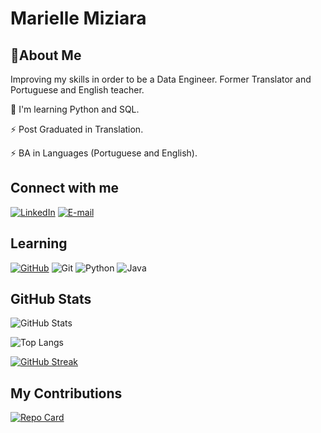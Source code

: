 # Marielle Miziara
## 🚀About Me
Improving my skills in order to be a Data Engineer. Former Translator and Portuguese and English teacher.

🧠 I'm learning Python and SQL.

⚡️ Post Graduated in Translation.

⚡️ BA in Languages (Portuguese and English).

## Connect with me

[![LinkedIn](https://img.shields.io/badge/LinkedIn-0077B5?style=for-the-badge&logo=linkedin&logoColor=white)](https://www.linkedin.com/in/marielle-miziara/)
[![E-mail](https://img.shields.io/badge/-Email-000?style=for-the-badge&logo=microsoft-outlook&logoColor=007BFF)](mailto:mariellemiziara@hotmail.com)

## Learning

[![GitHub](https://img.shields.io/badge/GitHub-100000?style=for-the-badge&logo=github&logoColor=white)](https://github.com/mariellemiziara)
![Git](https://img.shields.io/badge/GIT-E44C30?style=for-the-badge&logo=git&logoColor=white)
![Python](https://img.shields.io/badge/python-3670A0?style=for-the-badge&logo=python&logoColor=ffdd54)
![Java](https://img.shields.io/badge/java-%23ED8B00.svg?style=for-the-badge&logo=openjdk&logoColor=white)

## GitHub Stats

![GitHub Stats](https://github-readme-stats.vercel.app/api?username=SEUUSERNAME&theme=transparent&bg_color=000&border_color=30A3DC&show_icons=true&icon_color=30A3DC&title_color=E94D5F&text_color=FFF&hide_title=true&hide=stars)

![Top Langs](https://github-readme-stats-git-masterrstaa-rickstaa.vercel.app/api/top-langs/?username=SEUUSERNAME&layout=compact&bg_color=000&border_color=30A3DC&title_color=E94D5F&text_color=FFF)

[![GitHub Streak](https://streak-stats.demolab.com/?user=SEUUSERNAME&theme=bear&background=000&border=30A3DC&dates=FFF)](https://git.io/streak-stats)


## My Contributions

[![Repo Card](https://github-readme-stats.vercel.app/api/pin/?username=mariellemiziara&repo=dio-lab-open-source&bg_color=000&border_color=30A3DC&show_icons=true&icon_color=30A3DC&title_color=E94D5F&text_color=FFF)](https://github.com/mariellemiziara/dio-lab-open-source)
